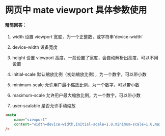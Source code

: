 # 网页中 mate viewport 具体参数使用

#### 精简回答：

1. width    设置 viewport 宽度，为一个正整数，或字符串‘device-width’

2. device-width  设备宽度

3. height   设置 viewport 高度，一般设置了宽度，会自动解析出高度，可以不用设置

4. initial-scale    默认缩放比例（初始缩放比例），为一个数字，可以带小数

5. minimum-scale    允许用户最小缩放比例，为一个数字，可以带小数

6. maximum-scale    允许用户最大缩放比例，为一个数字，可以带小数

7. user-scalable    是否允许手动缩放

```html
<meta
    name="viewport"
    content="width=device-width,initial-scale=1.0,minimum-scale=1.0,maximum-scale=1.0,user-scalable=no"
/>
```

